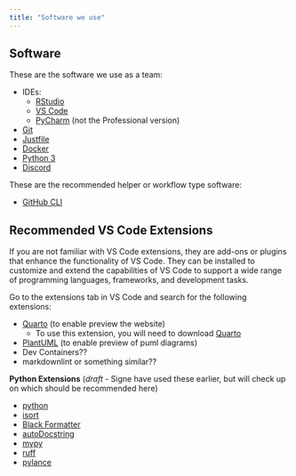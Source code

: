 ```yaml
---
title: "Software we use"
---
```


## Software
These are the software we use as a team:

-   IDEs:
    -   [RStudio](https://posit.co/download/rstudio-desktop/)
    -   [VS Code](https://code.visualstudio.com/download)
    -   [PyCharm](https://www.jetbrains.com/pycharm/download/) (not the
        Professional version)
-   [Git](https://git-scm.com/downloads)
-   [Justfile](https://just.systems/man/en/chapter_4.html)
-   [Docker](https://docs.docker.com/get-docker/)
-   [Python 3](https://www.python.org/downloads/)
-   [Discord](https://discord.com/download)

These are the recommended helper or workflow type software:

-   [GitHub CLI](https://cli.github.com/manual/)


## Recommended VS Code Extensions 
If you are not familiar with VS Code extensions, they are add-ons or plugins that enhance the 
functionality of VS Code. They can be installed to customize and extend the capabilities of 
VS Code to support a wide range of programming languages, frameworks, and development tasks.

Go to the extensions tab in VS Code and search for the following extensions:

-   [Quarto](https://marketplace.visualstudio.com/items?itemName=quarto.quarto) (to enable preview the website)
    -   To use this extension, you will need to download [Quarto](https://quarto.org/docs/get-started/) 
-   [PlantUML](https://marketplace.visualstudio.com/items?itemName=jebbs.plantuml) (to enable preview of puml diagrams)
-   Dev Containers??
-   markdownlint or something similar??

**Python Extensions** (*draft* - Signe have used these earlier, but will check up on which should be recommended here)

-   [python](https://marketplace.visualstudio.com/items?itemName=ms-python.python)
-   [isort](https://marketplace.visualstudio.com/items?itemName=ms-python.isort) 
-   [Black Formatter](https://marketplace.visualstudio.com/items?itemName=ms-python.black-formatter)
-   [autoDocstring]()
-   [mypy](https://marketplace.visualstudio.com/items?itemName=matangover.mypy)
-   [ruff](https://marketplace.visualstudio.com/items?itemName=charliermarsh.ruff)
-   [pylance](https://marketplace.visualstudio.com/items?itemName=ms-python.vscode-pylance) 
